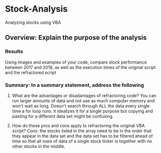 # Stock-Analysis
Analyzing stocks using VBA
## Overview: Explain the purpose of the analysis

### Results
Using images and examples of your code, compare stock performance between 2017 and 2018, as well as the execution times of the original script and the refractored script
### Summary: In a summary statement, address the following
1. What are the advantages or disadantages of refractoring code?
  You can run larger amounts of data and not use as much computer memory and won't wait as long. Doesn't search through ALL the data every single time a for loop runs. it idealizes it for a single purpose but copying and pasting for a different data set might be confusing.
  
3. How do these pros and cons apply to refractoring the original VBA script?
 Cons: the stocks listed in the array need to be in the order that they appear in the data set and the data set has to be filtered ahead of time so that all rows of data of a single stock ticker is together with no other stocks in the middle. 
